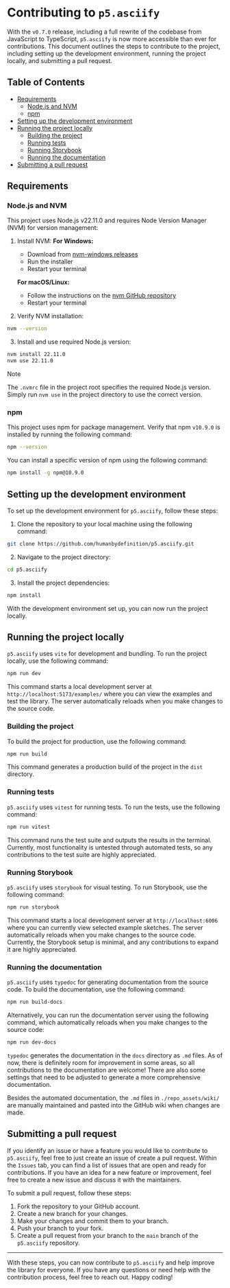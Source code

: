 # Contributing to `p5.asciify`

With the `v0.7.0` release, including a full rewrite of the codebase from JavaScript to TypeScript, `p5.asciify` is now more accessible than ever for contributions. This document outlines the steps to contribute to the project, including setting up the development environment, running the project locally, and submitting a pull request.

## Table of Contents

- [Requirements](#requirements)
  - [Node.js and NVM](#nodejs-and-nvm)
  - [npm](#npm)
- [Setting up the development environment](#setting-up-the-development-environment)
- [Running the project locally](#running-the-project-locally)
  - [Building the project](#building-the-project)
  - [Running tests](#running-tests)
  - [Running Storybook](#running-storybook)
  - [Running the documentation](#running-the-documentation)
- [Submitting a pull request](#submitting-a-pull-request)

## Requirements

### Node.js and NVM

This project uses Node.js v22.11.0 and requires Node Version Manager (NVM) for version management:

1. Install NVM:
   **For Windows:**
   - Download from [nvm-windows releases](https://github.com/coreybutler/nvm-windows/releases)
   - Run the installer
   - Restart your terminal

   **For macOS/Linux:**
   - Follow the instructions on the [nvm GitHub repository](https://github.com/nvm-sh/nvm?tab=readme-ov-file#installing-and-updating)
   - Restart your terminal

2. Verify NVM installation:
```bash
nvm --version
```

3. Install and use required Node.js version:
```bash
nvm install 22.11.0
nvm use 22.11.0
```

> [!NOTE]
> The `.nvmrc` file in the project root specifies the required Node.js version. Simply run `nvm use` in the project directory to use the correct version.

### npm

This project uses npm for package management. Verify that npm `v10.9.0` is installed by running the following command:

```bash
npm --version
```

You can install a specific version of npm using the following command:

```bash
npm install -g npm@10.9.0
```

## Setting up the development environment

To set up the development environment for `p5.asciify`, follow these steps:

1. Clone the repository to your local machine using the following command:

```bash
git clone https://github.com/humanbydefinition/p5.asciify.git
```

2. Navigate to the project directory:

```bash
cd p5.asciify
```

3. Install the project dependencies:

```bash
npm install
```

With the development environment set up, you can now run the project locally.

## Running the project locally

`p5.asciify` uses `vite` for development and bundling. To run the project locally, use the following command:

```bash
npm run dev
```

This command starts a local development server at `http://localhost:5173/examples/` where you can view the examples and test the library. The server automatically reloads when you make changes to the source code.

### Building the project

To build the project for production, use the following command:

```bash
npm run build
```

This command generates a production build of the project in the `dist` directory.

### Running tests

`p5.asciify` uses `vitest` for running tests. To run the tests, use the following command:

```bash
npm run vitest
```

This command runs the test suite and outputs the results in the terminal. Currently, most functionality is untested through automated tests, so any contributions to the test suite are highly appreciated.

### Running Storybook

`p5.asciify` uses `storybook` for visual testing. To run Storybook, use the following command:

```bash
npm run storybook
```

This command starts a local development server at `http://localhost:6006` where you can currently view selected example sketches. The server automatically reloads when you make changes to the source code. Currently, the Storybook setup is minimal, and any contributions to expand it are highly appreciated.

### Running the documentation

`p5.asciify` uses `typedoc` for generating documentation from the source code. To build the documentation, use the following command:

```bash
npm run build-docs
```

Alternatively, you can run the documentation server using the following command, which automatically reloads when you make changes to the source code:

```bash
npm run dev-docs
```

`typedoc` generates the documentation in the `docs` directory as `.md` files. As of now, there is definitely room for improvement in some areas, so all contributions to the documentation are welcome! There are also some settings that need to be adjusted to generate a more comprehensive documentation. 

Besides the automated documentation, the `.md` files in `./repo_assets/wiki/` are manually maintained and pasted into the GitHub wiki when changes are made.

## Submitting a pull request

If you identify an issue or have a feature you would like to contribute to `p5.asciify`, feel free to just create an issue of create a pull request. Within the `Issues` tab, you can find a list of issues that are open and ready for contributions. If you have an idea for a new feature or improvement, feel free to create a new issue and discuss it with the maintainers.

To submit a pull request, follow these steps:

1. Fork the repository to your GitHub account.
2. Create a new branch for your changes.
3. Make your changes and commit them to your branch.
4. Push your branch to your fork.
5. Create a pull request from your branch to the `main` branch of the `p5.asciify` repository.

<hr/>

With these steps, you can now contribute to `p5.asciify` and help improve the library for everyone. If you have any questions or need help with the contribution process, feel free to reach out. Happy coding!
